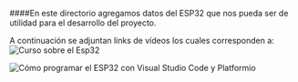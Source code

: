 ####En este directorio agregamos datos del ESP32 que nos pueda ser de utilidad para el desarrollo del proyecto.


A continuación se adjuntan links de vídeos los cuales corresponden a:
![Curso sobre el Esp32](https://www.youtube.com/watch?v=VuJkqL2Ys3Y&list=PLCTD_CpMeEKTvjzabAvLGHakg-ql6t0q6)


![Cómo programar el ESP32 con Visual Studio Code y Platformio](https://www.youtube.com/watch?v=OuE7YBovWWE)